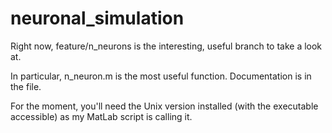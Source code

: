 # neuronal_simulation

Right now, feature/n_neurons is the interesting, useful branch to take a look at. 

In particular, n_neuron.m is the most useful function. Documentation is in the file. 

For the moment, you'll need the Unix version installed (with the executable accessible) as my MatLab script is calling it.

